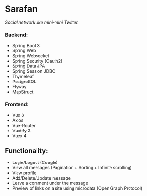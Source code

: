 # Sarafan

*Social network like mini-mini Twitter.*

### Backend:

- Spring Boot 3
- Spring Web
- Spring Websocket
- Spring Security (Oauth2)
- Spring Data JPA
- Spring Session JDBC
- Thymeleaf
- PostgreSQL
- Flyway
- MapStruct

### Frontend:

- Vue 3
- Axios
- Vue-Router
- Vuetify 3
- Vuex 4

## Functionality:

- Login/Logout (Google)
- View all messages (Pagination + Sorting + Infinite scrolling)
- View profile
- Add/Delete/Update message
- Leave a comment under the message
- Preview of links on a site using microdata (Open Graph Protocol)